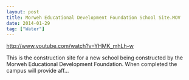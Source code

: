 ```yaml
---
layout: post
title: Morweh Educational Development Foundation School Site.MOV
date: 2014-01-29
tag: ["Water"]
---
```


http://www.youtube.com/watch?v=YHMK_mhLh-w

This is the construction site for a new school being constructed by the Morweh Educational Development Foundation. When completed the campus will provide aff...